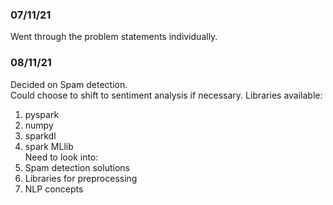 ### 07/11/21
Went through the problem statements individually.

### 08/11/21
Decided on Spam detection.  
Could choose to shift to sentiment analysis if necessary. 
Libraries available:  
1. pyspark
2. numpy
3. sparkdl
4. spark MLlib  
Need to look into:    
1. Spam detection solutions
2. Libraries for preprocessing  
3. NLP concepts
